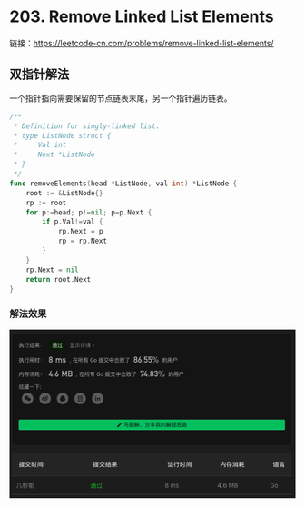 # 203. Remove Linked List Elements

链接：https://leetcode-cn.com/problems/remove-linked-list-elements/

## 双指针解法

一个指针指向需要保留的节点链表末尾，另一个指针遍历链表。

```go
/**
 * Definition for singly-linked list.
 * type ListNode struct {
 *     Val int
 *     Next *ListNode
 * }
 */
func removeElements(head *ListNode, val int) *ListNode {
    root := &ListNode{}
    rp := root
    for p:=head; p!=nil; p=p.Next {
        if p.Val!=val {
            rp.Next = p
            rp = rp.Next
        }
    }
    rp.Next = nil
    return root.Next
}
```

### 解法效果

![203_remove_linked_list_elements](./img/203_remove_linked_list_elements.png)